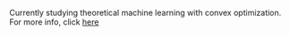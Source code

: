 Currently studying theoretical machine learning with convex optimization. For more info, click [here](https://arnavsm.github.io)
